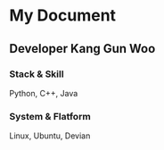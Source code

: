 # My Document
## Developer Kang Gun Woo
### Stack & Skill
Python, C++, Java
### System & Flatform
Linux, Ubuntu, Devian

